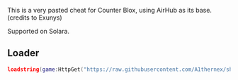 This is a very pasted cheat for Counter Blox, using AirHub as its base. (credits to Exunys)

Supported on Solara.

Loader
--
```lua
loadstring(game:HttpGet("https://raw.githubusercontent.com/A1thernex/shotsetter/main/main.lua"))()
```
